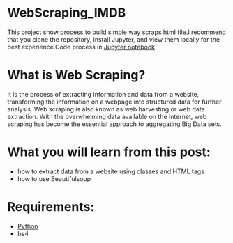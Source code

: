 # WebScraping_IMDB
This project show process to build simple way scraps html file.I recommend that you clone the repository, install Jupyter, and view them locally for the best experience.Code process in [Jupyter notebook](https://jupyter.org/install.html) 

# What is Web Scraping?
It is the process of extracting information and data from a website, transforming the information on a webpage into structured data for further analysis. Web scraping is also known as web harvesting or web data extraction. With the overwhelming data available on the internet, web scraping has become the essential approach to aggregating Big Data sets.

# What you will learn from this post:
- how to extract data from a website using classes and HTML tags
- how to use Beautifulsoup

# Requirements:
- [Python](https://www.anaconda.com/distribution/)
- bs4

  
 
 
